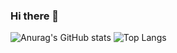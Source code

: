 ### Hi there 👋

![Anurag's GitHub stats](https://github-readme-stats.vercel.app/api?username=JJerome-NM&theme=shadow_blue&show_icons=true) ![Top Langs](https://github-readme-stats.vercel.app/api/top-langs/?username=JJerome-NM&layout=compact&theme=shadow_blue)
